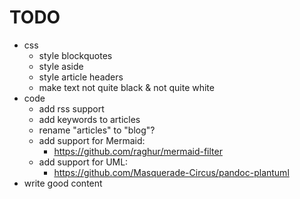 # TODO

- css
  - style blockquotes
  - style aside
  - style article headers
  - make text not quite black & not quite white
- code
  - add rss support
  - add keywords to articles
  - rename "articles" to "blog"?
  - add support for Mermaid:
    - https://github.com/raghur/mermaid-filter
  - add support for UML:
    - https://github.com/Masquerade-Circus/pandoc-plantuml
- write good content
